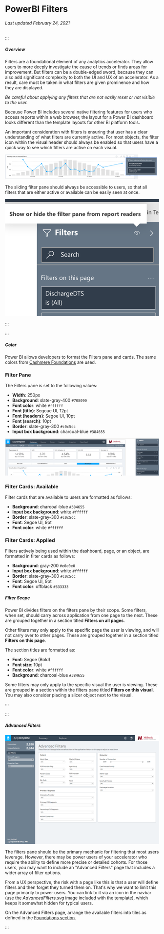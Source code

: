 # PowerBI Filters

###### Last updated February 24, 2021

:::

##### Overview

Filters are a foundational element of any analytics accelerator.
They allow users to more deeply investigate the cause of trends or finds areas for improvement.
But filters can be a double-edged sword, because they can also add significant complexity to both the UI and UX of an accelerator.
As a result, care must be taken in what filters are given prominence and how they are displayed.

*Be careful about applying any filters that are not easily reset or not visible to the user.*

Because Power BI includes several native filtering features for users who access reports within a web browser, the layout for a Power BI dashboard looks different than the template layouts for other BI platform tools.

An important consideration with filters is ensuring that user has a clear understanding of what filters are currently active. For most objects, the filter icon within the visual header should always be enabled so that users have a quick way to see which filters are active on each visual.

<div style="text-align:center">

![Filter Icon](./assets/analytics/powerbi/pbi-filter-icon.png "Filter Icon")

</div>

The sliding filter pane should always be accessible to users, so that all filters that are either active or available can be easily seen at once.

<div style="text-align:center">

![Filter Pane Show](./assets/analytics/powerbi/pbi-filter-pane-option.png "Filter Pane Show")

</div>

:::

:::

##### Color

Power BI allows developers to format the Filters pane and cards. The same colors from [Cashmere Foundations](/foundations/color) are used.

### Filter Pane

The Filters pane is set to the following values:
- **Width**: 250px
- **Background**: slate-gray-400 `#708090`
- **Font color**: white `#ffffff`
- **Font (title)**: Segoue UI, 12pt
- **Font (headers)**: Segoe UI, 10pt
- **Font (search)**: 10pt
- **Border**: slate-gray-300 `#c0c5cc`
- **Input box background**: charcoal-blue `#384655`

<div style="text-align:center">

![Filter Pane](./assets/analytics/powerbi/pbi-filter-pane.png "Filter Pane")

</div>

### Filter Cards: Available

Filter cards that are available to users are formatted as follows:
- **Background**: charcoal-blue `#384655`
- **Input box background**: white `#ffffff`
- **Border**: slate-gray-300 `#c0c5cc`
- **Font**: Segoe UI, 9pt
- **Font color**: white `#ffffff`

### Filter Cards: Applied

Filters actively being used within the dashboard, page, or an object, are formatted in filter cards as follows:
- **Background**: gray-200 `#e0e0e0`
- **Input box background**: white `#ffffff`
- **Border**: slate-gray-300 `#c0c5cc`
- **Font**: Segoe UI, 9pt
- **Font color**: offblack `#333333`

##### Filter Scope

Power BI divides filters on the filters pane by their scope.
Some filters, when set, should carry across application from one page to the next.
These are grouped together in a section titled **Filters on all pages**.

Other filters may only apply to the specific page the user is viewing, and will not carry over to other pages.
These are grouped together in a section titled **Filters on this page**.

The section titles are formatted as:
- **Font**: Segoe (Bold)
- **Font size**: 10pt
- **Font color**: white `#ffffff`
- **Background**: charcoal-blue `#384655`

Some filters may only apply to the specific visual the user is viewing. These are grouped in a section within the filters pane titled **Filters on this visual**. You may also consider placing a slicer object next to the visual.

:::

:::

##### Advanced Filters

![Advanced Filters](./assets/analytics/tableau/advancedfilters.png "Advanced Filters")

The filters pane should be the primary mechanic for filtering that most users leverage.
However, there may be power users of your accelerator who require the ability to define more precise or detailed cohorts.
For those users, you may want to include an "Advanced Filters" page that includes a wider array of filter options.

From a UX perspective, the risk with a page like this is that a user will define filters and then forget they turned them on.
That's why we want to limit this page primarily to power users.
You can link to it via an icon in the navbar (use the *AdvancedFilters.svg* image included with the template), which keeps it somewhat hidden for typical users.

On the Advanced Filters page, arrange the available filters into tiles as defined in the [Foundations section](/analytics/powerbi-foundations).

:::
